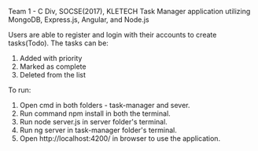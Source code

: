 Team 1 - C Div, SOCSE(2017), KLETECH
Task Manager application utilizing MongoDB, Express.js, Angular, and Node.js

Users are able to register and login with their accounts to create tasks(Todo).
The tasks can be:
1. Added with priority
2. Marked as complete
3. Deleted from the list

To run:
1. Open cmd in both folders - task-manager and sever.
2. Run command npm install in both the terminal.
3. Run node server.js in server folder's terminal.
4. Run ng server in task-manager folder's terminal.
5. Open http://localhost:4200/ in browser to use the application.